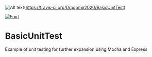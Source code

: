 ![Alt text](https://travis-ci.org/Dragomir2020/BasicUnitTest.svg?branch=master,raw=true "Build Passing")(https://travis-ci.org/Dragomir2020/BasicUnitTest)

<a href="https://travis-ci.org/Dragomir2020/BasicUnitTest" rel="some text">![Foo](https://travis-ci.org/Dragomir2020/BasicUnitTest.svg?branch=master,raw=true "Build Passing")]</a>

# BasicUnitTest
Example of unit testing for further expansion using Mocha and Express

